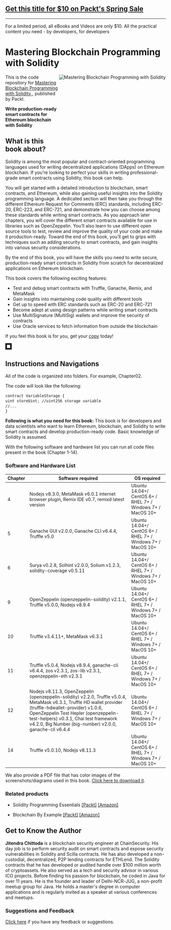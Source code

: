 ## [Get this title for $10 on Packt's Spring Sale](https://www.packt.com/B15423?utm_source=github&utm_medium=packt-github-repo&utm_campaign=spring_10_dollar_2022)
-----
For a limited period, all eBooks and Videos are only $10. All the practical content you need \- by developers, for developers

# Mastering Blockchain Programming with Solidity 

<a href="https://www.packtpub.com/uncategorized/mastering-blockchain-programming-with-solidity?utm_source=github&utm_medium=repository&utm_campaign="><img src="https://www.packtpub.com/media/catalog/product/cache/e4d64343b1bc593f1c5348fe05efa4a6/9/7/9781839218262-original.jpeg" alt="Mastering Blockchain Programming with Solidity " height="256px" align="right"></a>

This is the code repository for [Mastering Blockchain Programming with Solidity ](https://www.packtpub.com/uncategorized/mastering-blockchain-programming-with-solidity?utm_source=github&utm_medium=repository&utm_campaign=), published by Packt.

**Write production-ready smart contracts for Ethereum blockchain with Solidity**

## What is this book about?
Solidity is among the most popular and contract-oriented programming languages used for writing decentralized applications (DApps) on Ethereum blockchain. If you’re looking to perfect your skills in writing professional-grade smart contracts using Solidity, this book can help.

You will get started with a detailed introduction to blockchain, smart contracts, and Ethereum, while also gaining useful insights into the Solidity programming language. A dedicated section will then take you through the different Ethereum Request for Comments (ERC) standards, including ERC-20, ERC-223, and ERC-721, and demonstrate how you can choose among these standards while writing smart contracts. As you approach later chapters, you will cover the different smart contracts available for use in libraries such as OpenZeppelin. You’ll also learn to use different open source tools to test, review and improve the quality of your code and make it production-ready. Toward the end of this book, you’ll get to grips with techniques such as adding security to smart contracts, and gain insights into various security considerations. 

By the end of this book, you will have the skills you need to write secure, production-ready smart contracts in Solidity from scratch for decentralized applications on Ethereum blockchain.

This book covers the following exciting features:
* Test and debug smart contracts with Truffle, Ganache, Remix, and MetaMask
* Gain insights into maintaining code quality with different tools
* Get up to speed with ERC standards such as ERC-20 and ERC-721
* Become adept at using design patterns while writing smart contracts
* Use MultiSignature (MultiSig) wallets and improve the security of contracts
* Use Oracle services to fetch information from outside the blockchain


If you feel this book is for you, get your [copy](https://www.amazon.com/dp/1839218266) today!

<a href="https://www.packtpub.com/?utm_source=github&utm_medium=banner&utm_campaign=GitHubBanner"><img src="https://raw.githubusercontent.com/PacktPublishing/GitHub/master/GitHub.png" 
alt="https://www.packtpub.com/" border="5" /></a>

## Instructions and Navigations
All of the code is organized into folders. For example, Chapter02.

The code will look like the following:
```
contract VariableStorage {
uint storeUint; //uint256 storage variable
//...
}
```

**Following is what you need for this book:**
This book is for developers and data scientists who want to learn Ethereum, blockchain, and Solidity to write smart contracts and develop production-ready code. Basic knowledge of Solidity is assumed.

With the following software and hardware list you can run all code files present in the book (Chapter 1-14).
### Software and Hardware List
| Chapter | Software required | OS required |
| -------- | ------------------------------------ | ----------------------------------- |
| 4 | Nodejs v8.3.0, MetaMask v6.0.1 internet browser plugin, Remix IDE v0.7, remixd latest version | Ubuntu 14.04+/ CentOS 6+ / RHEL 7+ / Windows 7+ / MacOS 10+ |
| 5 | Ganache GUI v2.0.0, Ganache CLI v6.4.4, Truffle v5.0 | Ubuntu 14.04+/ CentOS 6+ / RHEL 7+ / Windows 7+ / MacOS 10+ |
| 6 | Surya v0.2.8, Solhint v2.0.0, Solium v1.2.3, solidity-coverage v0.5.11 | Ubuntu 14.04+/ CentOS 6+ / RHEL 7+ / Windows 7+ / MacOS 10+ |
| 9 | OpenZeppelin (openzeppelin-solidity) v2.1.1, Truffle v5.0.0, Nodejs v8.9.4 | Ubuntu 14.04+/ CentOS 6+ / RHEL 7+ / Windows 7+ / MacOS 10+ |
| 10 | Truffle v3.4.11+, MetaMask v6.3.1 | Ubuntu 14.04+/ CentOS 6+ / RHEL 7+ / Windows 7+ / MacOS 10+ |
| 11 | Truffle v5.0.4, Nodejs v8.9.4, ganache-cli v6.4.4, zos v2.3.1, zos-lib v2.3.1, openzeppelin-eth v2.3.1 | Ubuntu 14.04+/ CentOS 6+ / RHEL 7+ / Windows 7+ / MacOS 10+ |
| 12 | Nodejs v8.11.3, OpenZeppelin (openzeppelin-solidity) v2.2.0, Truffle v5.0.4, MetaMask v6.3.1, Truffle HD wallet provider (truffle-hdwallet-provider) v1.0.6, OpenZeppelin Test Hepler (openzeppelin-test-helpers) v0.3.1, Chai test framework v4.2.0, Big Number (big-number) v2.0.0, ganache-cli v6.4.4 | Ubuntu 14.04+/ CentOS 6+ / RHEL 7+ / Windows 7+ / MacOS 10+ |
| 14 | Truffle v5.0.10, Nodejs v8.11.3 | Ubuntu 14.04+/ CentOS 6+ / RHEL 7+ / Windows 7+ / MacOS 10+ |

We also provide a PDF file that has color images of the screenshots/diagrams used in this book. [Click here to download it](https://static.packt-cdn.com/downloads/9781839218262_ColorImages.pdf).

### Related products
* Solidity Programming Essentials  [[Packt]](https://www.packtpub.com/in/application-development/solidity-programming-essentials?utm_source=github&utm_medium=repository&utm_campaign=) [[Amazon]](https://www.amazon.com/dp/1788831381)

* Blockchain By Example  [[Packt]](https://www.packtpub.com/in/big-data-and-business-intelligence/blockchain-example?utm_source=github&utm_medium=repository&utm_campaign=) [[Amazon]](https://www.amazon.com/dp/1788475682)


## Get to Know the Author
**Jitendra Chittoda**
is a blockchain security engineer at ChainSecurity. His day job is to perform security audit on smart contracts and expose security vulnerabilities in Solidity and Scilla contracts. He has also developed a non-custodial, decentralized, P2P lending contracts for ETHLend. The Solidity contracts that he has developed or audited handle over $100 million worth of cryptoassets. He also served as a tech and security advisor in various ICO projects. 
Before finding his passion for blockchain, he coded in Java for over 11 years. He is the founder and leader of Delhi-NCR-JUG, a non-profit meetup group for Java. He holds a master's degree in computer applications and is regularly invited as a speaker at various conferences and meetups.

### Suggestions and Feedback
[Click here](https://docs.google.com/forms/d/e/1FAIpQLSdy7dATC6QmEL81FIUuymZ0Wy9vH1jHkvpY57OiMeKGqib_Ow/viewform) if you have any feedback or suggestions.



